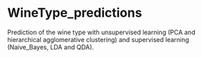 # WineType_predictions
 Prediction of the wine type with unsupervised learning (PCA and hierarchical agglomerative clustering) and supervised learning (Naive_Bayes, LDA and QDA).
